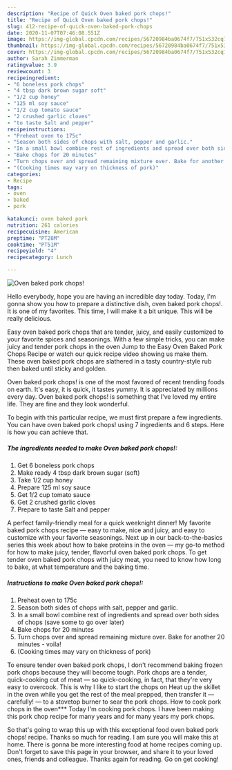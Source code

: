 ```yaml
---
description: "Recipe of Quick Oven baked pork chops!"
title: "Recipe of Quick Oven baked pork chops!"
slug: 412-recipe-of-quick-oven-baked-pork-chops
date: 2020-11-07T07:46:08.551Z
image: https://img-global.cpcdn.com/recipes/56720984ba0674f7/751x532cq70/oven-baked-pork-chops-recipe-main-photo.jpg
thumbnail: https://img-global.cpcdn.com/recipes/56720984ba0674f7/751x532cq70/oven-baked-pork-chops-recipe-main-photo.jpg
cover: https://img-global.cpcdn.com/recipes/56720984ba0674f7/751x532cq70/oven-baked-pork-chops-recipe-main-photo.jpg
author: Sarah Zimmerman
ratingvalue: 3.9
reviewcount: 3
recipeingredient:
- "6 boneless pork chops"
- "4 tbsp dark brown sugar soft"
- "1/2 cup honey"
- "125 ml soy sauce"
- "1/2 cup tomato sauce"
- "2 crushed garlic cloves"
- "to taste Salt and pepper"
recipeinstructions:
- "Preheat oven to 175c"
- "Season both sides of chops with salt, pepper and garlic."
- "In a small bowl combine rest of ingredients and spread over both sides of chops (save some to go over later)"
- "Bake chops for 20 minutes"
- "Turn chops over and spread remaining mixture over. Bake for another 20 minutes - voila!"
- "(Cooking times may vary on thickness of pork)"
categories:
- Recipe
tags:
- oven
- baked
- pork

katakunci: oven baked pork 
nutrition: 261 calories
recipecuisine: American
preptime: "PT28M"
cooktime: "PT51M"
recipeyield: "4"
recipecategory: Lunch

---
```



![Oven baked pork chops!](https://img-global.cpcdn.com/recipes/56720984ba0674f7/751x532cq70/oven-baked-pork-chops-recipe-main-photo.jpg)

Hello everybody, hope you are having an incredible day today. Today, I'm gonna show you how to prepare a distinctive dish, oven baked pork chops!. It is one of my favorites. This time, I will make it a bit unique. This will be really delicious.

Easy oven baked pork chops that are tender, juicy, and easily customized to your favorite spices and seasonings. With a few simple tricks, you can make juicy and tender pork chops in the oven Jump to the Easy Oven Baked Pork Chops Recipe or watch our quick recipe video showing us make them. These oven baked pork chops are slathered in a tasty country-style rub then baked until sticky and golden.

Oven baked pork chops! is one of the most favored of recent trending foods on earth. It's easy, it is quick, it tastes yummy. It is appreciated by millions every day. Oven baked pork chops! is something that I've loved my entire life. They are fine and they look wonderful.


To begin with this particular recipe, we must first prepare a few ingredients. You can have oven baked pork chops! using 7 ingredients and 6 steps. Here is how you can achieve that.

<!--inarticleads1-->

##### The ingredients needed to make Oven baked pork chops!:

1. Get 6 boneless pork chops
1. Make ready 4 tbsp dark brown sugar (soft)
1. Take 1/2 cup honey
1. Prepare 125 ml soy sauce
1. Get 1/2 cup tomato sauce
1. Get 2 crushed garlic cloves
1. Prepare to taste Salt and pepper


A perfect family-friendly meal for a quick weeknight dinner! My favorite baked pork chops recipe — easy to make, nice and juicy, and easy to customize with your favorite seasonings. Next up in our back-to-the-basics series this week about how to bake proteins in the oven — my go-to method for how to make juicy, tender, flavorful oven baked pork chops. To get tender oven baked pork chops with juicy meat, you need to know how long to bake, at what temperature and the baking time. 

<!--inarticleads2-->

##### Instructions to make Oven baked pork chops!:

1. Preheat oven to 175c
1. Season both sides of chops with salt, pepper and garlic.
1. In a small bowl combine rest of ingredients and spread over both sides of chops (save some to go over later)
1. Bake chops for 20 minutes
1. Turn chops over and spread remaining mixture over. Bake for another 20 minutes - voila!
1. (Cooking times may vary on thickness of pork)


To ensure tender oven baked pork chops, I don&#39;t recommend baking frozen pork chops because they will become tough. Pork chops are a tender, quick-cooking cut of meat — so quick-cooking, in fact, that they&#39;re very easy to overcook. This is why I like to start the chops on Heat up the skillet in the oven while you get the rest of the meal prepped, then transfer it — carefully! — to a stovetop burner to sear the pork chops. How to cook pork chops in the oven*** Today I&#39;m cooking pork chops. I have been making this pork chop recipe for many years and for many years my pork chops. 

So that's going to wrap this up with this exceptional food oven baked pork chops! recipe. Thanks so much for reading. I am sure you will make this at home. There is gonna be more interesting food at home recipes coming up. Don't forget to save this page in your browser, and share it to your loved ones, friends and colleague. Thanks again for reading. Go on get cooking!
